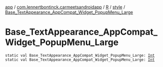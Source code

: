 [app](../../../index.md) / [com.lennertbontinck.carmeetsandroidapp](../../index.md) / [R](../index.md) / [style](index.md) / [Base_TextAppearance_AppCompat_Widget_PopupMenu_Large](./-base_-text-appearance_-app-compat_-widget_-popup-menu_-large.md)

# Base_TextAppearance_AppCompat_Widget_PopupMenu_Large

`static val Base_TextAppearance_AppCompat_Widget_PopupMenu_Large: `[`Int`](https://kotlinlang.org/api/latest/jvm/stdlib/kotlin/-int/index.html)
`static val Base_TextAppearance_AppCompat_Widget_PopupMenu_Large: `[`Int`](https://kotlinlang.org/api/latest/jvm/stdlib/kotlin/-int/index.html)